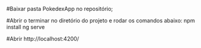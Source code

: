 #Baixar pasta PokedexApp no repositório;

#Abrir o terminar no diretório do projeto e rodar os comandos abaixo:
npm install
ng serve

#Abrir http://localhost:4200/
